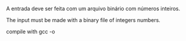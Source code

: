 A entrada deve ser feita com um arquivo binário com números inteiros.

The input must be made with a binary file of integers numbers.


compile with gcc -o
